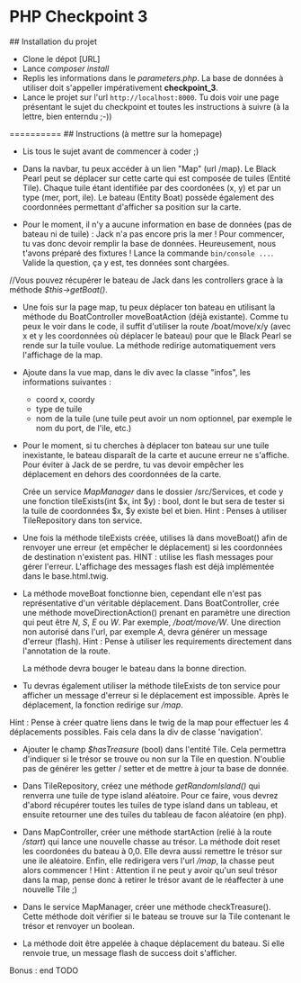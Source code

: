 # PHP Checkpoint 3

## Installation du projet
- Clone le dépot [URL]
- Lance *composer install*
- Replis les informations dans le *parameters.php*. La base de données à utiliser doit s'appeller impérativement **checkpoint_3**.
- Lance le projet sur l'url `http://localhost:8000`. Tu dois voir une page présentant le sujet du checkpoint et toutes les instructions à suivre (à la lettre, bien enterndu ;-))

==========
## Instructions (à mettre sur la homepage)

- Lis tous le sujet avant de commencer à coder ;)

- Dans la navbar, tu peux accéder à un lien "Map" (url /map). Le Black Pearl peut se déplacer sur cette carte qui est composée de tuiles (Entité Tile). Chaque tuile étant identifiée par des coordonées (x, y) et par un type (mer, port, ile). Le bateau (Entity Boat) possède également des coordonnées permettant d'afficher sa position sur la carte. 

- Pour le moment, il n'y a aucune information en base de données (pas de bateau ni de tuile) : Jack n'a pas encore pris la mer ! Pour commencer, tu vas donc devoir remplir la base de données. Heureusement, nous t'avons préparé des fixtures ! Lance la commande `bin/console ...`. Valide la question, ça y est, tes données sont chargées.

//Vous pouvez récupérer le bateau de Jack dans les controllers grace à la méthode *$this->getBoat()*.

- Une fois sur la page map, tu peux déplacer ton bateau en utilisant la méthode du BoatController  moveBoatAction (déjà existante). Comme tu peux le voir dans le code, il suffit d'utiliser la route /boat/move/x/y (avec x et y les coordonnées où déplacer le bateau) pour que le Black Pearl se rende sur la tuile voulue. La méthode redirige automatiquement vers l'affichage de la map.

- Ajoute dans la vue map, dans le div avec la classe "infos", les informations suivantes :
    - coord x, coordy
    - type de tuile
    - nom de la tuile (une tuile peut avoir un nom optionnel, par exemple le nom du port, de l'ile, etc.)
    
- Pour le moment, si tu cherches à déplacer ton bateau sur une tuile inexistante, le bateau disparaît de la carte et aucune erreur ne s'affiche. Pour éviter à Jack de se perdre, tu vas devoir empêcher les déplacement en dehors des coordonnées de la carte.

    Crée un service *MapManager* dans le dossier /src/Services, et code y une fonction tileExists(int $x, int $y) : bool, dont le but sera de tester si la tuile de coordonnées $x, $y existe bel et bien.
 Hint : Penses à utiliser TileRepository dans ton service.
 
- Une fois la méthode tileExists créée, utilises là dans moveBoat() afin de renvoyer une erreur (et empêcher le déplacement) si les coordonnées de destination n'existent pas.
HINT : utilise les flash messages pour gérer l'erreur. L'affichage des messages flash est déjà implémentée dans le base.html.twig.

- La méthode moveBoat fonctionne bien, cependant elle n'est pas représentative d'un véritable déplacement. Dans BoatController, crée une méthode moveDirectionAction() prenant en paramètre une direction qui peut être *N*, *S*, *E* ou *W*. Par exemple, */boat/move/W*. Une direction non autorisé dans l'url, par exemple *A*, devra générer un message d'erreur (flash). 
    Hint : Pense à utiliser les requirements directement dans l'annotation de la route.

    La méthode devra bouger le bateau dans la bonne direction. 
    
- Tu devras également utiliser la méthode tileExists de ton service pour afficher un message d'erreur si le déplacement est impossible.
Après le déplacement, la fonction redirige sur */map*.

Hint : Pense à créer quatre liens dans le twig de la map pour effectuer les 4 déplacements possibles. Fais cela dans la div de classe 'navigation'.

- Ajouter le champ *$hasTreasure* (bool) dans l'entité Tile. Cela permettra d'indiquer si le trésor se trouve ou non sur la Tile en question. N'oublie pas de générer les getter / setter et de mettre à jour ta base de donnée.

- Dans TileRepository, créez une méthode *getRandomIsland()* qui renverra une tuile de type island aléatoire. Pour ce faire, vous devrez d'abord récupérer toutes les tuiles de type island dans un tableau, et ensuite retourner une des tuiles du tableau de facon aléatoire (en php).

- Dans MapController, créer une méthode startAction (relié à la route */start*) qui lance une nouvelle chasse au trésor. 
    La méthode doit reset les coordonées du bateau à 0,0. Elle devra aussi remettre le trésor sur une ile aléatoire. Enfin, elle redirigera vers l'url */map*, la chasse peut alors commencer !
Hint : Attention il ne peut y avoir qu'un seul trésor dans la map, pense donc à retirer le trésor avant de le réaffecter à une nouvelle Tile ;)

- Dans le service MapManager, créer une méthode checkTreasure(). Cette méthode doit vérifier si le bateau se trouve sur la Tile contenant le trésor et renvoyer un boolean. 

- La méthode doit être appelée à chaque déplacement du bateau. Si elle renvoie true, un message flash de success doit s'afficher. 

Bonus : end TODO
